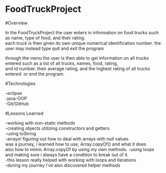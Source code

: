# FoodTruckProject


#Overview

In the FoodTruckProject the user enters in information on food trucks
such as name, type of food, and their rating.<br> each truck is then given its own
unique numerical identification number. the user may instead type quit and exit
the program

through the menu the user is then able to get information on all trucks entered 
such as a list of all trucks, names, food, rating,<br> and id number.
their average rating, and the highest rating of all trucks entered.
or end the program.

#Technologies

-eclipse
<br>
-java-OOP
<br>
-Git/GitHub


#Lessons Learned


-working with non-static methods<br>
-creating objects utilizing constructors and getters<br>
-using toString<br>
-arrays! figuring out how to deal with arrays with null values<br>
was a journey, i learned how to use, Array.copyOf() and what it does<br>
also how to mimic Array.copyOf by using my own methods. 
-using loops and making sure i always have a condition to break out of it.<br>
-this lesson really helped with working with loops and iterations<br>
-during my journey i've also discovered helper methods<br> 



